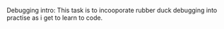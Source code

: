 Debugging intro:
This task is to incooporate rubber duck debugging into practise as i get to learn to code.
